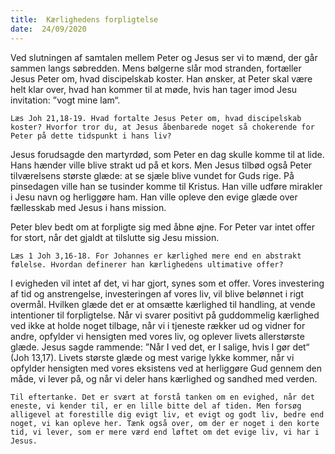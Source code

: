 ```yaml
---
title:  Kærlighedens forpligtelse
date:  24/09/2020
---
```


Ved slutningen af samtalen mellem Peter og Jesus ser vi to mænd, der går sammen langs søbredden. Mens bølgerne slår mod stranden, fortæller Jesus Peter om, hvad discipelskab koster. Han ønsker, at Peter skal være helt klar over, hvad han kommer til at møde, hvis han tager imod Jesu invitation: ”vogt mine lam“.

`Læs Joh 21,18-19. Hvad fortalte Jesus Peter om, hvad discipelskab koster? Hvorfor tror du, at Jesus åbenbarede noget så chokerende for Peter på dette tidspunkt i hans liv?`

Jesus forudsagde den martyrdød, som Peter en dag skulle komme til at lide. Hans hænder ville blive strakt ud på et kors. Men Jesus tilbød også Peter tilværelsens største glæde: at se sjæle blive vundet for Guds rige. På pinsedagen ville han se tusinder komme til Kristus. Han ville udføre mirakler i Jesu navn og herliggøre ham. Han ville opleve den evige glæde over fællesskab med Jesus i hans mission.

Peter blev bedt om at forpligte sig med åbne øjne. For Peter var intet offer for stort, når det gjaldt at tilslutte sig Jesu mission.

`Læs 1 Joh 3,16-18. For Johannes er kærlighed mere end en abstrakt følelse. Hvordan definerer han kærlighedens ultimative offer?`

I evigheden vil intet af det, vi har gjort, synes som et offer. Vores investering af tid og anstrengelse, investeringen af vores liv, vil blive belønnet i rigt overmål. Hvilken glæde det er at omsætte kærlighed til handling, at vende intentioner til forpligtelse. Når vi svarer positivt på guddommelig kærlighed ved ikke at holde noget tilbage, når vi i tjeneste rækker ud og vidner for andre, opfylder vi hensigten med vores liv, og oplever livets allerstørste glæde. Jesus sagde rammende: ”Når I ved det, er I salige, hvis I gør det“ (Joh 13,17). Livets største glæde og mest varige lykke kommer, når vi opfylder hensigten med vores eksistens ved at herliggøre Gud gennem den måde, vi lever på, og når vi deler hans kærlighed og sandhed med verden.

`Til eftertanke. Det er svært at forstå tanken om en evighed, når det eneste, vi kender til, er en lille bitte del af tiden. Men forsøg alligevel at forestille dig evigt liv, et evigt og godt liv, bedre end noget, vi kan opleve her. Tænk også over, om der er noget i den korte tid, vi lever, som er mere værd end løftet om det evige liv, vi har i Jesus.`